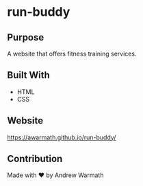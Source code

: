 # run-buddy

## Purpose
A website that offers fitness training services.

## Built With
* HTML
* CSS

## Website
https://awarmath.github.io/run-buddy/

## Contribution
Made with ❤️ by Andrew Warmath
